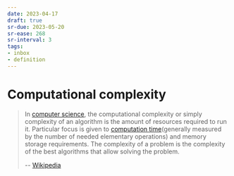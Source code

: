 ```yaml
---
date: 2023-04-17
draft: true
sr-due: 2023-05-20
sr-ease: 268
sr-interval: 3
tags:
- inbox
- definition
---
```


# Computational complexity

> In [computer science](./computer%20science.md), the computational complexity or simply complexity of
> an algorithm is the amount of resources required to run it. Particular focus
> is given to [computation time](./time%20complexity.md)(generally measured by the
> number of needed elementary operations) and memory storage requirements. The
> complexity of a problem is the complexity of the best algorithms that allow
> solving the problem.
>
> -- [Wikipedia](https://en.wikipedia.org/wiki/Computational_complexity)